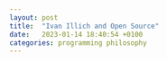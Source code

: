 ```yaml
---
layout: post
title:  "Ivan Illich and Open Source"
date:   2023-01-14 18:40:54 +0100
categories: programming philosophy
---
```



